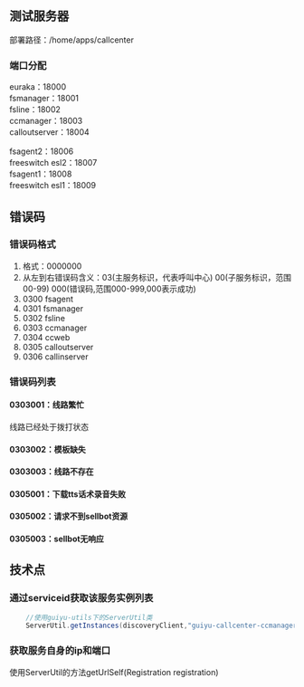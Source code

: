 
## 测试服务器 ##
部署路径：/home/apps/callcenter

### 端口分配 ###
euraka：18000    
fsmanager：18001    
fsline：18002   
ccmanager：18003    
calloutserver：18004    

fsagent2：18006    
freeswitch esl2：18007    
fsagent1：18008    
freeswitch esl1：18009    
    
## 错误码 ##
### 错误码格式 ###
1. 格式：0000000
2. 从左到右错误码含义：03(主服务标识，代表呼叫中心) 00(子服务标识，范围00-99) 000(错误码,范围000-999,000表示成功)
3. 0300 fsagent
4. 0301 fsmanager
5. 0302 fsline
6. 0303 ccmanager
7. 0304 ccweb
8. 0305 calloutserver
9. 0306 callinserver

### 错误码列表 ###
#### 0303001：线路繁忙 ####
线路已经处于拨打状态
#### 0303002：模板缺失 ####
#### 0303003：线路不存在 ####
#### 0305001：下载tts话术录音失败 ####
#### 0305002：请求不到sellbot资源 ####
#### 0305003：sellbot无响应 ####

## 技术点 ##
###  通过serviceid获取该服务实例列表 ###
```java
    //使用guiyu-utils下的ServerUtil类
    ServerUtil.getInstances(discoveryClient,"guiyu-callcenter-ccmanager");
```

### 获取服务自身的ip和端口 ###
使用ServerUtil的方法getUrlSelf(Registration registration)